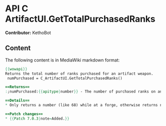 # API C ArtifactUI.GetTotalPurchasedRanks

**Contributor:** KethoBot

## Content

The following content is in MediaWiki markdown format:

```mediawiki
{{wowapi}}
Returns the total number of ranks purchased for an artifact weapon.
 numPurchased = C_ArtifactUI.GetTotalPurchasedRanks()

==Returns==
:;numPurchased:{{apitype|number}} - The number of purchased ranks on an artifact weapon.

==Details==
* Only returns a number (like 68) while at a forge, otherwise returns nil.

==Patch changes==
* {{Patch 7.0.3|note=Added.}}
```